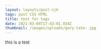 ```yaml
---
layout: layouts/post.njk
tags: post CSS HTML
title: test for tags
date: 2021-03-04T17:43:01.934Z
thumbnail: /images/uploads/gary-tate-.jpg
---
```

this is a test
